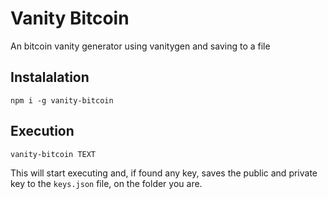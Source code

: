 # Vanity Bitcoin
An bitcoin vanity generator using vanitygen and saving to a file

## Instalalation
```
npm i -g vanity-bitcoin
```

## Execution
```
vanity-bitcoin TEXT
```
This will start executing and, if found any key, saves the public and private key to the `keys.json` file, on the folder you are.
